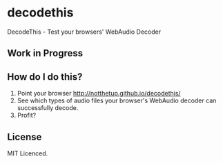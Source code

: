 decodethis
==========

DecodeThis - Test your browsers' WebAudio Decoder


## Work in Progress

<insert animated gif of a man shoveling>


## How do I do this?

1. Point your browser http://notthetup.github.io/decodethis/
2. See which types of audio files your browser's WebAudio decoder can successfully decode.
3. Profit?


## License

MIT Licenced.
